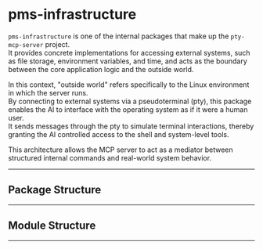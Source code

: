 # pms-infrastructure

`pms-infrastructure` is one of the internal packages that make up the `pty-mcp-server` project.  
It provides concrete implementations for accessing external systems, such as file storage, environment variables, and time, and acts as the boundary between the core application logic and the outside world.

In this context, "outside world" refers specifically to the Linux environment in which the server runs.  
By connecting to external systems via a pseudoterminal (pty), this package enables the AI to interface with the operating system as if it were a human user.  
It sends messages through the pty to simulate terminal interactions, thereby granting the AI controlled access to the shell and system-level tools.

This architecture allows the MCP server to act as a mediator between structured internal commands and real-world system behavior.

---

## Package Structure

---

## Module Structure

---
